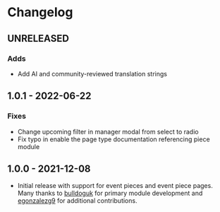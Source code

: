 # Changelog

## UNRELEASED

### Adds
* Add AI and community-reviewed translation strings

## 1.0.1 - 2022-06-22

### Fixes

* Change upcoming filter in manager modal from select to radio
* Fix typo in enable the page type documentation referencing piece module

## 1.0.0 - 2021-12-08

* Initial release with support for event pieces and event piece pages. Many thanks to [bulldoguk](https://github.com/bulldoguk) for primary module development and [egonzalezg9](https://github.com/egonzalezg9) for additional contributions.
